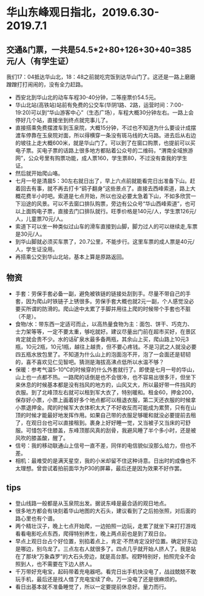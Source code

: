 # 华山东峰观日指北，2019.6.30-2019.7.1

## 交通&门票，一共是54.5*2+80+126+30+40=385元/人（有学生证）
我们17：04抵达华山北，18：48之前就吃完饭到达华山门了。这还是一路上磨磨蹭蹭打打闹闹的，没有全力赶路。
- 西安北到华山北的动车车程30-40分钟，二等座票价54.5元。
- 华山北站(高铁站)站前有免费的公交车(华阴1路、2路，运营时间：7:00-19:20)可以到“华山游客中心”（生态广场），车程大概30分钟左右。一路上会停好几个站，直接坐到终点就完事儿了。
- 直接搭乘免费摆渡车到玉泉院，大概15分钟，不过也不知道为什么要设计成摆渡车停靠在玉泉院对面，所以得横穿一条没有斑马线的大马路。进去后从右边的坡往上走大概600米，就是华山门了。可以到了在窗口购票，也提前可以买电子票。买电子票的话路上很多地方都贴着公众号的二维码，“渭南全域旅游网”，公众号里有购票功能，成人票160，学生票80，不过没有查我的学生证。
- 然后就开始爬山咯。
- 七月一号是清晨5：30左右就日出了，早上六点前就能看完日出准备下山。赶着回去有事，就不再去打卡“鹞子翻身”这些景点了。直接去西峰索道，路上大概花费半小时吧。索道是七点开始，所以也没必要太急着下山，不如多欣赏一下沿途的风景。可以不去窗口排队购票，旁边有公众号“华山西峰索道”，也可以上面购电子票，直接去门口排队就行。旺季价格是140元/人，学生票126元/人，儿童票70元/人。
- 索道下可以坐一种类似过山车的滑车直接到山脚，脚力过人的可以继续走,车票是30元/人。
- 到华山脚就必须买车票了，20.7公里，不能步行。这里车票的成人票是40元/人，学生证没用。
- 再搭乘公交到华山北站，基本上算是原路返回。


## 物资
- 手套：劳保手套必备一副，避免被铁链的链接处刮到手。尽量不带自己的手套，因为爬山时铁链子上锈很多。劳保手套大概也就2元一副，个人感觉没必要买所谓的防滑的。爬山途中太累了手脚并用往上爬的时候带个手套也不脏（不是）。
- 食物/水：带东西一定适可而止，以高热量食物为主：面包、饼干、巧克力、士力架等等，一定不要太重，够吃就好。建议尽量出门前在超市买好，在景区肯定就会贵不少。水的话矿泉水最多备两瓶，其余山上买，爬山路上10元3瓶，10元2瓶，10元1瓶，越往上越贵，但不要心疼钱。不是习武之人就没必要四五瓶水放包里了。不知道为什么山上的泡面泡不开，泡了一会面还是韧韧的，喜不喜欢见仁见智吧。猜测是海拔高沸点低所以水温不够？
- 保暖：参考气温5-10℃的时候穿的什么外套就行了。即使是七月一号的华山，山上也一点都不热。一路爬的话倒是也不会很冷，也不容易出很多汗，但坐下来休息的时候基本都是没有挡风的地方的，山风又大，所以最好带一件挡风的衣服。到了北峰顶左右就可以租到军大衣了，特别暖和。租金60，押金200，保存好小票，小票上画着好多个地点都可以租退衣服，第二天还衣服的时候拿小票退押金。爬的时候军大衣体积太大了不好收反而可能成为累赘，只有在山顶的时候才能最好地发挥作用。如果自己带的衣服足够暖和就没必要提前去租了，在观日台也可以直接租到。裹身上好好睡一觉，又当被子又当床的可舒服。可惜包不住膝盖，东峰顶那风真的刮骨，我避风睡了半个多小时，还是被风吹的膝盖酸，醒了。
- 信号：我的移动联通山上信号一直不差，同伴的电信貌似没那么给力，但也不差。
- 相机：最难受的是满天星空，我的小米却留不住这种诗意。日出时的成像也不太理想。曾尝试着拍前面华为P30的屏幕，最后还是因为效果不好作罢。


## tips
* 登山线路一般都是从玉泉院出发。据说东峰是最合适的观日地点。
* 很多地方都会有块刻着华山地图的大石头，建议看到了之后拍张照，对后面的路心里也有个谱。
* 两个精壮汉子，晚上七点开始爬，一边拍照一边玩，走累了就坐下来打打游戏看看电影吃点东西，爬得特别养生，晚上两点前也是到了观日台。
* 早点上观日台占个好位置，别掐着点上，肯定·不然肯定没好位置。确定好东边是哪边，别乌龙了。三点左右人就很多了。四点几乎就开始人挤人了。我是站在了那块“万象森罗”的大石头旁边，就是高台那。视野特别好，拍照完全不会照到人，也不需要在下边人挤人。
* 千万带好充电宝，起码带着充电器吧。看完日出手机快没电了，战战兢兢不敢玩手机，最后还是找人借了充电宝续了命。万一没电了还是很麻烦的。
* 看日出基本就不准备睡觉了，所以一定要提前休息好。量力而行。
